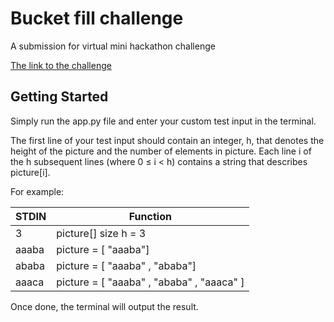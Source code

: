 # Bucket fill challenge
A submission for virtual mini hackathon challenge

[The link to the challenge](https://docs.google.com/document/d/11qIH9Aih7MwOG9TbilbPZqQneUYmj3fd/edit)

## Getting Started
Simply run the app.py file and enter your custom test input in the terminal.

The first line of your test input should contain an integer, h, that denotes the height of the picture and the number of elements in picture.
Each line i of the h subsequent lines (where 0 ≤ i < h) contains a string that describes picture[i].

For example:

STDIN | Function
--- | --- |
3 | picture[] size h = 3
aaaba | picture = [ "aaaba"]
ababa | picture = [ "aaaba" , "ababa"]
aaaca | picture = [ "aaaba" , "ababa" , "aaaca" ]

Once done, the terminal will output the result.